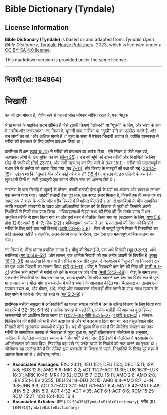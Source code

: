 # Bible Dictionary (Tyndale)

## License Information

**Bible Dictionary (Tyndale)** is based on and adapted from: _Tyndale Open Bible Dictionary_, [Tyndale House Publishers](https://tyndaleopenresources.com/), 2023, which is licensed under a [CC BY-SA 4.0 license](https://creativecommons.org/licenses/by-sa/4.0/legalcode.en).

This markdown version is provided under the same license.



--------------------------------

## भिखारी (id: 184864)

भिखारी
======

वह जो दान मांगता है, विशेष रूप से वह जो भीख मांगकर जीवित रहता है, एक भिक्षुक।

भीख मांगने के बाइबिल संदर्भ सीमित हैं जैसे इब्रानी क्रियाएं "खोजने" या "पूछने" के लिए, और संज्ञा के रूप में "गरीब और जरूरतमंद"; नए नियम में, यूनानी शब्द "गरीब" या "दुखी" होने का उल्लेख करते हैं, और उन लोगों का जो "और अधिक मांगते हैं।" मूसा के समय में पेशेवर भिखारी अज्ञात थे, क्योंकि व्यस्वस्था ने गरीबों की देखभाल के लिए पर्याप्त प्रावधान किया था।

प्रारम्भिक विधान ([व्यव 15:11](https://ref.ly/Deut15:11)) ने गरीबों की देखभाल का आदेश दिया। ऐसे नियम थे जैसे सब्त वर्ष, ऋणग्रस्त लोगों के लिए मुक्ति का वर्ष ([लैव्य 25](https://ref.ly/Lev25:1-Lev25:55))। उस वर्ष भूमि की उपज गरीबों और निराश्रितों के लिए छोड़ दी जाती थी ([निर्ग 23:11](https://ref.ly/Exod23:11)), और सभी ऋण रद्द कर दिए जाते थे ([व्यव 15:1](https://ref.ly/Deut15:1))। गरीबों को उदारतापूर्वक उधार देने के कर्तव्य को बढ़ावा दिया गया (पद [7–11](https://ref.ly/Deut15:7-Deut15:11)), और किराए के मजदूरों की रक्षा की गई ([24:14–15](https://ref.ly/Deut24:14-Deut24:15))। उद्देश्य था कि "तुम्हारे बीच और कोई गरीब न हो" ([15:4](https://ref.ly/Deut15:4))। वास्तव में, इस्राएलियों के बसने के शुरुआती दिनों में, सभी इस्राएली एक समान जीवन स्तर का आनन्द लेते थे।

नाबलस के पास तिर्साह में खुदाई के दौरान, दसवीं शताब्दी ईसा पूर्व के घरों का आकार और व्यवस्था लगभग एक समान पाया गया। आठवीं शताब्दी ईसा पूर्व तक, एक स्पष्ट अंतर मिलता है, जिसमें एक ही स्थल पर घर स्पष्ट रूप से शहर के अमीर और गरीब हिस्सों में विभाजित मिलते हैं। उन दो शताब्दियों के बीच सामाजिक क्रांति इस्राएली राजशाही के उदय और अधिकारियों के एक वर्ग के विकास से जुड़ी थी जिन्होंने अपनी स्थितियों से निजी लाभ प्राप्त किया। भविष्यद्वक्ताओं ने इस तथ्य की निंदा की कि उनके समय में धन अनुचित तरीके से प्राप्त किया गया था और बुरी तरह से वितरित किया गया था (उदाहरण के लिए, [यशा 5:8](https://ref.ly/Isa5:8); [होश 12:8](https://ref.ly/Hos12:8); [आमो 8:4–7](https://ref.ly/Amos8:4-Amos8:7); [मीक 2:2](https://ref.ly/Mic2:2))। भविष्यद्वक्ता आमोस ने उन ऋणदाताओं की निंदा की जिन्होंने गरीबों के लिए कोई दया नहीं दिखाई ([आमो 2:6–8](https://ref.ly/Amos2:6-Amos2:8); [8:6](https://ref.ly/Amos8:6))। फिर भी सम्पूर्ण पुराने नियम में भिखारियों का कोई उल्लेख नहीं है। हालांकि, अंतर\-नियम काल के दौरान, दान देना एक महत्वपूर्ण धार्मिक कर्तव्य बन गया।

नए नियम में, भीख मांगना प्रचलित लगता है। यीशु की सेवकाई में, एक अंधे भिखारी ([यूह 9:8–9](https://ref.ly/John9:8-John9:9)), अंधे बरतिमाई ([मर 10:46–52](https://ref.ly/Mark10:46-Mark10:52)), और लाजर, एक धार्मिक भिखारी जो एक अमीर आदमी के विपरीत है ([लूका 16:19–31](https://ref.ly/Luke16:19-Luke16:31)) का उल्लेख किया गया है। प्रेरित पतरस और यूहन्ना ने यरूशलेम में "सुन्दर" या निकानोर द्वार पर एक अपंग भिखारी का सामना किया ([प्रेरि 3:1–11](https://ref.ly/Acts3:1-Acts3:11))। यीशु ने दिखावटी दान देने की निंदा की ([मत्ती 6:1–4](https://ref.ly/Matt6:1-Matt6:4)) लेकिन सही उद्देश्यों से गरीबों को देने के महत्व पर जोर दिया ([मत्ती 5:42–48](https://ref.ly/Matt5:42-Matt5:48))। यीशु के समय तक, यरूशलेम भिखारियों का केंद्र बन गया था, शायद इसलिए कि पवित्र शहर में दान देना तब विशेष रूप से पुण्य माना जाता था। भीख मांगना यरूशलेम में पवित्र स्थानों के आसपास केंद्रित था। बैतहसदा का तालाब एक उपचार स्थल था, और बीमार, अंधे, लंगड़े और लकवाग्रस्त लोग वहाँ भीख मांगने के साथ\-साथ उपचार के लिए पानी में जाने के लिए पड़े रहते थे ([यूह 5:2–9](https://ref.ly/John5:2-John5:9))।

प्रारम्भिक मसीही समुदाय में अधिकारियों का पहला संगठन गरीबों में धन के उचित वितरण के लिए किया गया था ([प्रेरि 4:32–35](https://ref.ly/Acts4:32-Acts4:35); [6:1–6](https://ref.ly/Acts6:1-Acts6:6))। प्रत्येक सप्ताह के पहले दिन, प्रत्येक मसीही की आय का कुछ हिस्सा जरूरतमंदों को आवंटित किया जाना था ([11:27–30](https://ref.ly/Acts11:27-Acts11:30); [रोमि 15:25–27](https://ref.ly/Rom15:25-Rom15:27); [1 कुरि 16:1–4](https://ref.ly/1Cor16:1-1Cor16:4))। संभवतः फिलिस्तीन की गरीबी को भारी रोमी कराधान से और भी बत्तर बना दिया गया था; कर वसूलनेवाले और भिखारी दोनों सुसमाचार कथाओं में प्रमुख हैं। यह भी सुझाव दिया गया है कि जेलोतेस संघठन का उदय गरीबी के सामाजिक कारक से निकटता से जुड़ा हुआ था; यहूदी इतिहासकार जोसेफस के अनुसार, क्रांतिकारी जेलोतेस ज्यादातर समाज के "नीच वर्ग" से थे। सन 66 ईस्वी में जेलोतेस ने यरूशलेम के अभिलेखागार को जला दिया, निस्संदेह वहां रखे गए उनके ऋणों के रिकॉर्ड को नष्ट करने का इरादा था। जोसेफस यह उल्लेख देते हैं कि रोमियों द्वारा यरूशलेम के विनाश से पहले, भिखारियों के गिरोह पूरे शहर में आतंक फैला रहे थे। *देखें* दान; गरीब।

* **Associated Passages:** EXO 23:11; DEU 15:1; DEU 15:4; DEU 15:11; ISA 5:8; HOS 12:8; AMO 8:6; MIC 2:2; ACT 11:27–ACT 11:30; LUK 16:19–LUK 16:31; MRK 10:46–MRK 10:52; DEU 15:7–DEU 15:11; AMO 2:6–AMO 2:8; LEV 25:1–LEV 25:55; DEU 24:14–DEU 24:15; AMO 8:4–AMO 8:7; JHN 9:8–JHN 9:9; ACT 3:1–ACT 3:11; MAT 6:1–MAT 6:4; MAT 5:42–MAT 5:48; JHN 5:2–JHN 5:9; ACT 4:32–ACT 4:35; ACT 6:1–ACT 6:6; ROM 15:25–ROM 15:27; 1CO 16:1–1CO 16:4
* **Associated Articles:** दान (ID: `594355@TyndaleBibleDictionary`); गरीब (ID: `184991@TyndaleBibleDictionary`)

